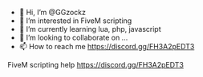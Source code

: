 - 👋 Hi, I’m @GGzockz
- 👀 I’m interested in FiveM scripting
- 🌱 I’m currently learning lua, php, javascript
- 💞️ I’m looking to collaborate on ...
- 📫 How to reach me https://discord.gg/FH3A2pEDT3

FiveM scripting help https://discord.gg/FH3A2pEDT3

<!---
GGzockz/GGzockz is a ✨ special ✨ repository because its `README.md` (this file) appears on your GitHub profile.
You can click the Preview link to take a look at your changes.
--->
